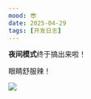 ```yaml
---
mood: 😎
date: 2025-04-29
tags: [开发日志]
---
```


**夜间模式**终于搞出来啦！

眼睛舒服辣！

![](/moments/4.29-dark.png)
